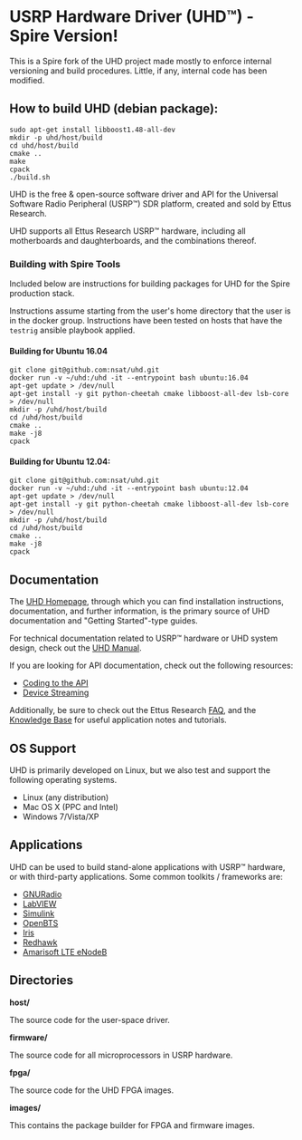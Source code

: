 USRP Hardware Driver (UHD™) - Spire Version!
========================================

This is a Spire fork of the UHD project made mostly to enforce internal
versioning and build procedures.  Little, if any, internal code has been
modified.

## How to build UHD (debian package):

```
sudo apt-get install libboost1.48-all-dev
mkdir -p uhd/host/build
cd uhd/host/build
cmake ..
make
cpack
./build.sh
```

UHD is the free & open-source software driver and API for the Universal Software
Radio Peripheral (USRP™) SDR platform, created and sold by Ettus Research.

UHD supports all Ettus Research USRP™ hardware, including all motherboards and
daughterboards, and the combinations thereof.

### Building with Spire Tools

Included below are instructions for building packages for UHD for the Spire
production stack.

Instructions assume starting from the user's home directory that the user is
in the docker group. Instructions have been tested on hosts that have the 
`testrig` ansible playbook applied.

#### Building for Ubuntu 16.04

```
git clone git@github.com:nsat/uhd.git
docker run -v ~/uhd:/uhd -it --entrypoint bash ubuntu:16.04
apt-get update > /dev/null
apt-get install -y git python-cheetah cmake libboost-all-dev lsb-core > /dev/null
mkdir -p /uhd/host/build
cd /uhd/host/build
cmake ..
make -j8
cpack
```

#### Building for Ubuntu 12.04:

```
git clone git@github.com:nsat/uhd.git
docker run -v ~/uhd:/uhd -it --entrypoint bash ubuntu:12.04
apt-get update > /dev/null
apt-get install -y git python-cheetah cmake libboost-all-dev lsb-core > /dev/null
mkdir -p /uhd/host/build
cd /uhd/host/build
cmake ..
make -j8
cpack
```

## Documentation

The [UHD Homepage](http://code.ettus.com/redmine/ettus/projects/uhd/wiki),
through which you can find installation instructions, documentation, and further
information, is the primary source of UHD documentation and "Getting
Started"-type guides.

For technical documentation related to USRP™ hardware or UHD system
design, check out the [UHD Manual](http://files.ettus.com/manual/).

If you are looking for API documentation, check out the following resources:

* [Coding to the API](http://files.ettus.com/manual/page_coding.html)
* [Device Streaming](http://files.ettus.com/manual/page_stream.html)

Additionally, be sure to check out the Ettus Research
[FAQ](http://www.ettus.com/kb/detail/frequently-asked-questions), and the
[Knowledge Base](http://www.ettus.com/kb) for useful application notes and
tutorials.

## OS Support

UHD is primarily developed on Linux, but we also test and support the following
operating systems.

* Linux (any distribution)
* Mac OS X (PPC and Intel)
* Windows 7/Vista/XP

## Applications

UHD can be used to build stand-alone applications with USRP™ hardware, or with
third-party applications. Some common toolkits / frameworks are:

* [GNURadio](http://code.ettus.com/redmine/ettus/projects/uhd/wiki/GNU_Radio_UHD)
* [LabVIEW](http://www.ni.com/download/ni-usrp-1.3/4711/en/)
* [Simulink](http://www.mathworks.com/discovery/sdr/usrp.html)
* [OpenBTS](http://wush.net/trac/rangepublic/wiki/BuildInstallRun)
* [Iris](http://www.softwareradiosystems.com/redmine/projects/iris/wiki)
* [Redhawk](https://github.com/redhawksdr)
* [Amarisoft LTE eNodeB](http://www.amarisoft.com/?p=amarilte)

## Directories

__host/__

The source code for the user-space driver.

__firmware/__

The source code for all microprocessors in USRP hardware.

__fpga/__

The source code for the UHD FPGA images.

__images/__

This contains the package builder for FPGA and firmware images.

